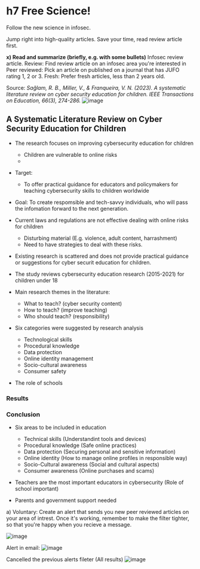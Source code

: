 # h7 Free Science!
Follow the new science in infosec.

Jump right into high-quality articles. Save your time, read review article first.

**x) Read and summarize (briefly, e.g. with some bullets)**
Infosec review article.
Review: Find review article on an infosec area you're interested in
Peer reviewed: Pick an article on published on a journal that has JUFO rating 1, 2 or 3.
Fresh: Prefer fresh articles, less than 2 years old.

Source: _Sağlam, R. B., Miller, V., & Franqueira, V. N. (2023). A systematic literature review on cyber security education for children. IEEE Transactions on Education, 66(3), 274-286._
![image](https://github.com/user-attachments/assets/c6443280-b4c0-4435-b28f-cd39a4ec49fe)


## A Systematic Literature Review on Cyber Security Education for Children

- The research focuses on improving cybersecurity education for children
   - Children are vulnerable to online risks
   - 
- Target:
   - To offer practical guidance for educators and policymakers for teaching cybersecurity skills to children worldwide
- Goal: To create respomsible and tech-savvy individuals, who will pass the infomation forward to the next generation.

- Current laws and regulations are not effective dealing with online risks for children
   - Disturbing material (E.g. violence, adult content, harrashment)
   - Need to have strategies to deal with these risks.
- Existing research is scattered and does not provide practical guidance or suggestions for cyber securit education for children.
- The study reviews cybersecurity education research (2015-2021) for children under 18
- Main research themes in the literature:
   - What to teach? (cyber security content)
   - How to teach? (improve teaching)
   - Who should teach? (responsibility)
- Six categories were suggested by research analysis
   - Technological skills
   - Procedural knowledge
   - Data protection
   - Online identity management
   - Socio-cultural awareness
   - Consumer safety
- The role of schools  

### Results

### Conclusion

- Six areas to be included in education
  - Technical skills (Understandint tools and devices)
  - Procedural knowledge (Safe online practices)
  - Data protection (Securing personal and sensitive information)
  - Online identity (How to manage online profiles in responsible way)
  - Socio-Cultural awareness (Social and cultural aspects)
  - Consumer awareness (Online purchases and scams)
    
 - Teachers are the most important educators in cybersecurity (Role of school important)
 - Parents and government support needed

a) Voluntary: Create an alert that sends you new peer reviewed articles on your area of intrest. Once it's working, remember to make the filter tighter, so that you're happy when you recieve a message.

![image](https://github.com/user-attachments/assets/1712a881-c6b9-4cbd-8f01-1dec168981e1)

Alert in email: 
![image](https://github.com/user-attachments/assets/64ba0306-935e-4f69-9360-18ccbe1298af)

Cancelled the previous alerts fileter (All results)
![image](https://github.com/user-attachments/assets/83e242e5-058a-47c7-90e7-a36fd92e4fb1)


